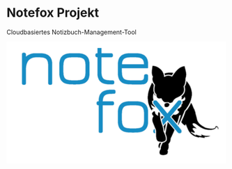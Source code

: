 # Notefox Projekt
Cloudbasiertes Notizbuch-Management-Tool

![alt text](https://github.com/hd016/notefox/blob/master/logonotefox.png)
